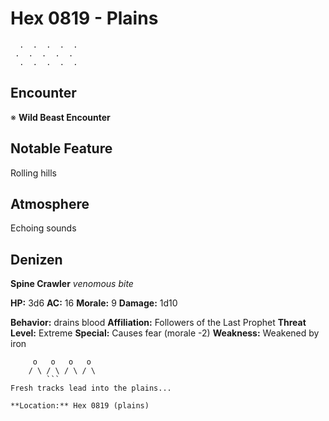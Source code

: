 # Hex 0819 - Plains
```
  .  .  .  .  .
 .  .  .  .  .
  .  .  .  .  .
```

## Encounter

※ **Wild Beast Encounter**

## Notable Feature

Rolling hills

## Atmosphere

Echoing sounds

## Denizen

**Spine Crawler**
*venomous bite*

**HP:** 3d6 **AC:** 16 **Morale:** 9
**Damage:** 1d10

**Behavior:** drains blood
**Affiliation:** Followers of the Last Prophet
**Threat Level:** Extreme
**Special:** Causes fear (morale -2)
**Weakness:** Weakened by iron

```
     o   o   o   o
    / \ / \ / \ / \
        ```
Fresh tracks lead into the plains...

**Location:** Hex 0819 (plains)
